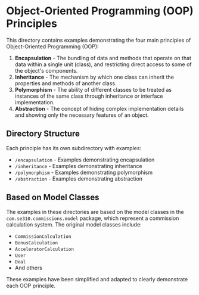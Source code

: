 # Object-Oriented Programming (OOP) Principles

This directory contains examples demonstrating the four main principles of Object-Oriented Programming (OOP):

1. **Encapsulation** - The bundling of data and methods that operate on that data within a single unit (class), and restricting direct access to some of the object's components.
2. **Inheritance** - The mechanism by which one class can inherit the properties and methods of another class.
3. **Polymorphism** - The ability of different classes to be treated as instances of the same class through inheritance or interface implementation.
4. **Abstraction** - The concept of hiding complex implementation details and showing only the necessary features of an object.

## Directory Structure

Each principle has its own subdirectory with examples:

- `/encapsulation` - Examples demonstrating encapsulation
- `/inheritance` - Examples demonstrating inheritance
- `/polymorphism` - Examples demonstrating polymorphism
- `/abstraction` - Examples demonstrating abstraction

## Based on Model Classes

The examples in these directories are based on the model classes in the `com.se310.commissions.model` package, which represent a commission calculation system. The original model classes include:

- `CommissionCalculation`
- `BonusCalculation`
- `AcceleratorCalculation`
- `User`
- `Deal`
- And others

These examples have been simplified and adapted to clearly demonstrate each OOP principle.